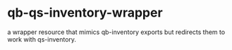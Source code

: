 # qb-qs-inventory-wrapper
a wrapper resource that mimics qb-inventory exports but redirects them to work with qs-inventory.

